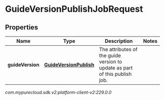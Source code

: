 # GuideVersionPublishJobRequest


## Properties

| Name | Type | Description | Notes |
| ------------ | ------------- | ------------- | ------------- |
| **guideVersion** | [**GuideVersionPublish**](GuideVersionPublish) | The attributes of the guide version to update as part of this publish job. |  |




_com.mypurecloud.sdk.v2:platform-client-v2:229.0.0_
